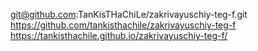 git@github.com:TanKisTHaChiLe/zakrivayuschiy-teg-f.git
https://github.com/tankisthachile/zakrivayuschiy-teg-f
https://tankisthachile.github.io/zakrivayuschiy-teg-f/